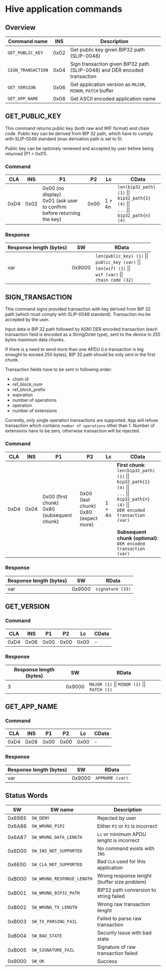 # Hive application commands

## Overview

| Command name | INS | Description |
| --- | --- | --- |
| `GET_PUBLIC_KEY` | 0x02 | Get public key given BIP32 path (SLIP-0048) |
| `SIGN_TRANSACTION` | 0x04 | Sign transaction given BIP32 path (SLIP-0048) and  DER encoded transaction |
| `GET_VERSION` | 0x06 |  Get application version as `MAJOR`, `MINOR`, `PATCH` buffer|
| `GET_APP_NAME` | 0x08 | Get ASCII encoded application name |

## GET_PUBLIC_KEY

This command returns public key (both raw and WIF format) and chain code. Public key can be derived from BIP 32 path, which have to comply with SLIP-0048 standard (max derivation path is set to 5).

Public key can be optionaly reviewed and accepted by user before being returned (P1 = 0x01).

### Command

| CLA | INS | P1 | P2 | Lc | CData |
| --- | --- | --- | --- | --- | --- |
| 0xD4 | 0x02 | 0x00 (no display) <br> 0x01 (ask user to confirm before returning the key) | 0x00 | 1 + 4n | `len(bip32_path) (1)` \|\|<br> `bip32_path{1} (4)` \|\|<br>`...` \|\|<br>`bip32_path{n} (4)` |

### Response

| Response length (bytes) | SW | RData |
| --- | --- | --- |
| var | 0x9000 | `len(public_key) (1)` \|\|<br> `public_key (var)` \|\|<br> `len(wif) (1)` \|\|<br> `wif (var)` \|\|<br> `chain code (32)`|

## SIGN_TRANSACTION

This command signs provided transaction with key derived from BIP 32 path (which must comply with SLIP-0048 standard). Transaction mu be accepted by the user.

Input data is BIP 32 path followed by ASN1 DER encoded transaction (each transaction field is encoded as a StringOctet type), sent to the device in 255 bytes maximum data chunks.

If there is a need to send more than one APDU (i.e transaction is big enought to exceed 250 bytes), BIP 32 path should be only sent in the first chunk.

Transaction fields have to be sent in following order:

 * chain id
 * ref_block_num
 * ref_block_prefix
 * expiration
 * number of operations
 * operation
 * number of extensions

Currently, only single operation transactions are supported. App will refuse transaction which contains `number of operations` other than 1. Number of extensions have to be zero, otherwise transaction will be rejected.


### Command

| CLA | INS | P1 | P2 | Lc | CData |
| --- | --- | --- | --- | --- | --- |
| 0xD4 | 0x04 | 0x00 (first chunk) <br> 0x80 (subsequent chunk) | 0x00 (last chunk) <br> 0x80 (expect more) | 1 + 4n | **First chunk**:<br> `len(bip32_path) (1)` \|\|<br> `bip32_path{1} (4)` \|\|<br>`...` \|\|<br>`bip32_path{n} (4)` \|\|<br>`DER encoded transaction (var)`<br><br>**Subsequent chunk (optional)**:<br>`DER encoded transaction (var)`|

### Response

| Response length (bytes) | SW | RData |
| --- | --- | --- |
| var | 0x9000 | `signature (33)` |


## GET_VERSION


### Command

| CLA | INS | P1 | P2 | Lc | CData |
| --- | --- | --- | --- | --- | --- |
| 0xD4 | 0x06 | 0x00 | 0x00 | 0x00 | - |

### Response

| Response length (bytes) | SW | RData |
| --- | --- | --- |
| 3 | 0x9000 | `MAJOR (1)` \|\| `MINOR (1)` \|\| `PATCH (1)` |

## GET_APP_NAME

### Command

| CLA | INS | P1 | P2 | Lc | CData |
| --- | --- | --- | --- | --- | --- |
| 0xD4 | 0x08 | 0x00 | 0x00 | 0x00 | - |

### Response

| Response length (bytes) | SW | RData |
| --- | --- | --- |
| var | 0x9000 | `APPNAME (var)` |


## Status Words

| SW | SW name | Description |
| --- | --- | --- |
| 0x6985 | `SW_DENY` | Rejected by user |
| 0x6A86 | `SW_WRONG_P1P2` | Either `P1` or `P2` is incorrect |
| 0x6A87 | `SW_WRONG_DATA_LENGTH` | `Lc` or minimum APDU lenght is incorrect |
| 0x6D00 | `SW_INS_NOT_SUPPORTED` | No command exists with `INS` |
| 0x6E00 | `SW_CLA_NOT_SUPPORTED` | Bad `CLA` used for this application |
| 0xB000 | `SW_WRONG_RESPONSE_LENGTH` | Wrong response lenght (buffer size problem) |
| 0xB001 | `SW_WRONG_BIP32_PATH` | BIP32 path conversion to string failed |
| 0xB002 | `SW_WRONG_TX_LENGTH` | Wrong raw transaction lenght |
| 0xB003 | `SW_TX_PARSING_FAIL` | Failed to parse raw transaction |
| 0xB004 | `SW_BAD_STATE` | Security issue with bad state |
| 0xB005 | `SW_SIGNATURE_FAIL` | Signature of raw transaction failed |
| 0x9000 | `SW_OK` | Success |
